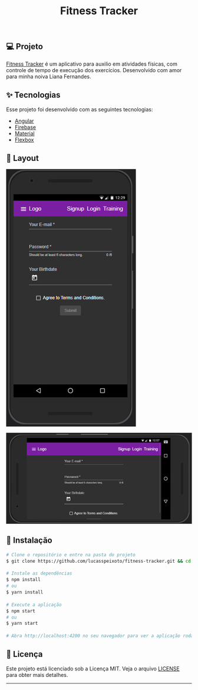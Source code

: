 <h1 align="center">
   Fitness Tracker
</h1>

<br>

## 💻 Projeto

[Fitness Tracker](https://github.com/lucasspeixoto/fitness-tracker.git) é um aplicativo para auxilio
em atividades físicas, com controle de tempo de execução dos exercícios. Desenvolvido com amor para
minha noiva Liana Fernandes.

## ✨ Tecnologias

Esse projeto foi desenvolvido com as seguintes tecnologias:

- [Angular](https://angular.io/startg)
- [Firebase](https://firebase.google.com/)
- [Material](https://material.angular.io/)
- [Flexbox](https://css-tricks.com/snippets/css/a-guide-to-flexbox/)

## 🔖 Layout

![interface](src/assets/images/layout1.png 'Vertical')

![interface](src/assets/images/layout2.png 'Horizontal')

## 🚀 Instalação

```bash
# Clone o repositório e entre na pasta do projeto
$ git clone https://github.com/lucasspeixoto/fitness-tracker.git && cd fitness-tracker

# Instale as dependências
$ npm install
# ou
$ yarn install

# Execute a aplicação
$ npm start
# ou
$ yarn start

# Abra http://localhost:4200 no seu navegador para ver a aplicação rodando!
```

## 📝 Licença

Este projeto está licenciado sob a Licença MIT. Veja o arquivo [LICENSE](LICENSE) para obter mais detalhes.

---
